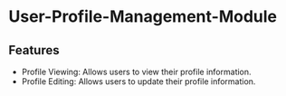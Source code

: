# User-Profile-Management-Module

## Features
- Profile Viewing: Allows users to view their profile information.
- Profile Editing: Allows users to update their profile information.
